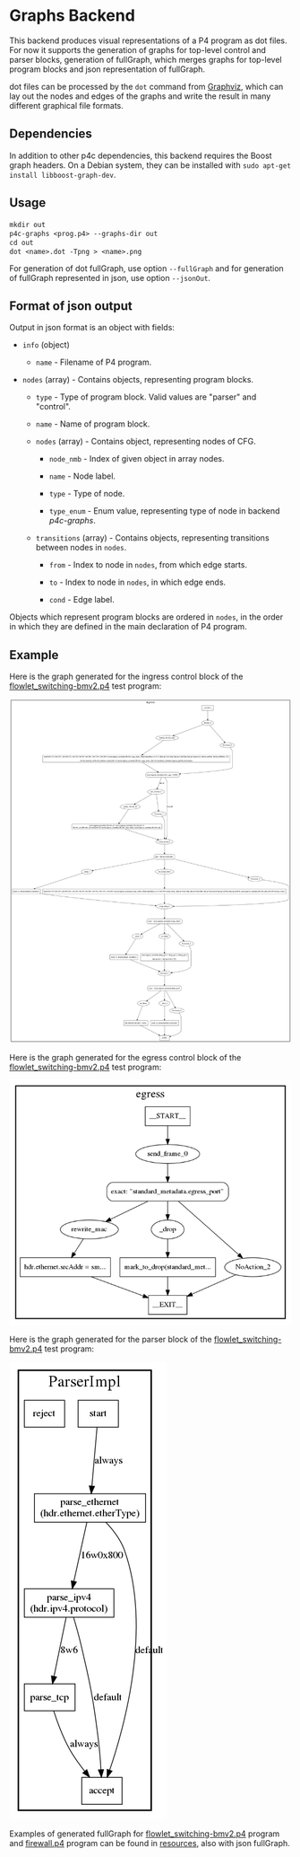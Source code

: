 # Graphs Backend

This backend produces visual representations of a P4 program as dot files. For
now it supports the generation of graphs for top-level control and parser blocks,
generation of fullGraph, which merges graphs for top-level program blocks and
json representation of fullGraph.

dot files can be processed by the `dot` command from
[Graphviz](http://graphviz.org), which can lay out the nodes and
edges of the graphs and write the result in many different graphical
file formats.

## Dependencies

In addition to other p4c dependencies, this backend requires the Boost graph
headers. On a Debian system, they can be installed with `sudo apt-get install
libboost-graph-dev`.

## Usage

```
mkdir out
p4c-graphs <prog.p4> --graphs-dir out
cd out
dot <name>.dot -Tpng > <name>.png
```

For generation of dot fullGraph, use option `--fullGraph` and 
for generation of fullGraph represented in json, use option `--jsonOut`.

## Format of json output

Output in json format is an object with fields:

- `info` (object)

    - `name` - Filename of P4 program.
    
- `nodes` (array) - Contains objects, representing program blocks.

    - `type` - Type of program block. Valid values are "parser" and "control".
    
    - `name` - Name of program block.
    
    - `nodes` (array) - Contains object, representing nodes of CFG.
    
        - `node_nmb` - Index of given object in array nodes.
        
        - `name` - Node label.
        
        - `type` - Type of node.
        
        - `type_enum` - Enum value, representing type of node in backend *p4c-graphs*. 
        
    - `transitions` (array) - Contains objects, representing transitions between nodes in `nodes`.
    
        - `from` - Index to node in `nodes`, from which edge starts.
        
        - `to` - Index to node in `nodes`, in which edge ends.
        
        - `cond` - Edge label.
        
Objects which represent program blocks are ordered in `nodes`, in the order in which they are defined in the main declaration of P4 program.

## Example

Here is the graph generated for the ingress control block of the
[flowlet_switching-bmv2.p4](../../testdata/p4_16_samples/flowlet_switching-bmv2.p4)
test program:

![Flowlet switching ingress graph](resources/flowlet_switching-bmv2.ingress.png)

Here is the graph generated for the egress control block of the
[flowlet_switching-bmv2.p4](../../testdata/p4_16_samples/flowlet_switching-bmv2.p4)
test program:

![Flowlet switching egress graph](resources/flowlet_switching-bmv2.egress.png)

Here is the graph generated for the parser block of the
[flowlet_switching-bmv2.p4](../../testdata/p4_16_samples/flowlet_switching-bmv2.p4)
test program:

![Flowlet switching ingress graph](resources/flowlet_switching-bmv2.parser.png)

Examples of generated fullGraph for [flowlet_switching-bmv2.p4](../../testdata/p4_16_samples/flowlet_switching-bmv2.p4) program
and [firewall.p4](https://github.com/p4lang/tutorials/blob/master/exercises/firewall/solution/firewall.p4) program
can be found in [resources](resources/), also with json fullGraph.